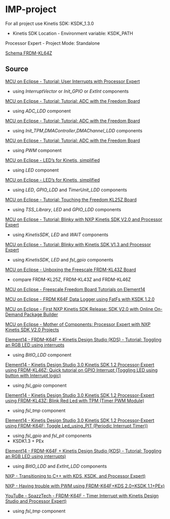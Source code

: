 # IMP-project

For all project use Kinetis SDK: KSDK_1.3.0
- Kinetis SDK Location - Environment variable: KSDK_PATH

Processor Expert - Project Mode: Standalone

[Schema FRDM-KL64Z](http://cache.freescale.com/files/microcontrollers/hardware_tools/schematics/FRDM-KL46Z_SCH.pdf)

## Source

[MCU on Eclipse - Tutorial: User Interrupts with Processor Expert](https://mcuoneclipse.com/2014/04/13/tutorial-user-interrupts-with-processor-expert/)
- using *InterruptVector* or *Init_GPIO* or *ExtInt* components

[MCU on Eclipse - Tutorial: Tutorial: ADC with the Freedom Board](https://mcuoneclipse.com/2013/02/10/tutorial-adc-with-the-freedom-board/)
- using *ADC_LDD* component

[MCU on Eclipse - Tutorial: Tutorial: ADC with the Freedom Board](https://mcuoneclipse.com/2014/06/07/tutorial-pwm-with-dma-on-armkinetis/)
- using *Init_TPM*,*DMAController*,*DMAChannel_LDD* components

[MCU on Eclipse - Tutorial: Tutorial: ADC with the Freedom Board](https://mcuoneclipse.com/2013/03/16/pwm-for-processor-expert-explained/)
- using *PWM* component

[MCU on Eclipse - LED’s for Kinetis, simplified](https://mcuoneclipse.com/2012/12/27/leds-for-kinetis-simplified/)
- using *LED* component

[MCU on Eclipse - LED’s for Kinetis, simplified](https://mcuoneclipse.com/2012/08/13/tutorial-timer-led-with-processor-expert-for-kinetis/)
- using *LED*, *GPIO_LDD* and *TimerUnit_LDD* components

[MCU on Eclipse - Tutorial: Touching the Freedom KL25Z Board](https://mcuoneclipse.com/2012/09/30/tutorial-touching-the-freedom-kl25z-board/)
- using *TSS_Library*, *LED* and *GPIO_LDD* components

[MCU on Eclipse - Tutorial: Blinky with NXP Kinetis SDK V2.0 and Processor Expert](https://mcuoneclipse.com/2016/05/20/tutorial-blinky-with-nxp-kinetis-sdk-v2-0-and-processor-expert/)
- using *KinetisSDK*, *LED* and *WAIT* components

[MCU on Eclipse - Tutorial: Blinky with Kinetis SDK V1.3 and Processor Expert](https://mcuoneclipse.com/2016/10/08/tutorial-blinky-with-kinetis-sdk-v1-3-and-processor-expert/)
- using *KinetisSDK*, *LED* and *fsl_gpio* components

[MCU on Eclipse - Unboxing the Freescale FRDM-KL43Z Board](https://mcuoneclipse.com/2015/07/27/unboxing-the-freescale-frdm-kl43z-board/)
- compare FRDM-KL25Z, FRDM-KL43Z and FRDM-KL46Z

[MCU on Eclipse - Freescale Freedom Board Tutorials on Element14](https://mcuoneclipse.com/2015/07/26/freescale-freedom-board-tutorials-on-element14/)

[MCU on Eclipse - FRDM K64F Data Logger using FatFs with KSDK 1.2.0](https://mcuoneclipse.com/2015/07/29/frdm-k64f-data-logger-using-fatfs-with-ksdk-1-2-0/)

[MCU on Eclipse - First NXP Kinetis SDK Release: SDK V2.0 with Online On-Demand Package Builder](https://mcuoneclipse.com/2016/01/29/first-nxp-kinetis-sdk-release-sdk-v2-0-with-on-demand-package-builder/)

[MCU on Eclipse - Mother of Components: Processor Expert with NXP Kinetis SDK V2.0 Projects](https://mcuoneclipse.com/2016/05/15/mother-of-components-processor-expert-with-nxp-kinetis-sdk-v2-0-projects/)


[Element14 - FRDM-K64F + Kinetis Design Studio (KDS) - Tutorial: Toggling an RGB LED using interrupts](https://www.element14.com/community/community/designcenter/kinetis_kl2_freedom_board/blog/2014/08/03/frdm-k64f-kinetis-design-studio-kds-tutorial-toggling-an-rgb-led-using-interrupts)
- using *BitIO_LDD* component

[Element14 - Kinetis Design Studio 3.0 Kinetis SDK 1.2 Processor-Expert using FRDM-KL46Z: Quick tutorial on GPIO Interrupt (Toggling LED using button with Interrupt logic)](https://www.element14.com/community/community/designcenter/kinetis_kl2_freedom_board/blog/2015/08/24/kinetis-design-studio-30-kinetis-sdk-12-processor-expert-using-frdm-kl46z-quick-tutorial-on-gpio-interrupt-toggling-led-using-button-with-interrupt-logic)
- using *fsl_gpio* component

[Element14 - Kinetis Design Studio 3.0 Kinetis SDK 1.2 Processor-Expert using FRDM-KL43Z: Blink Red Led with TPM (Timer PWM Module) ](https://www.element14.com/community/community/designcenter/kinetis_kl2_freedom_board/blog/2015/07/31/kinetis-design-studio-30-kinetis-sdk-12-processor-expert-using-frdm-kl43z-blink-red-led-with-tpm-timer-pwm-module)
- using *fsl_tmp* component

[Element14 - Kinetis Design Studio 3.0 Kinetis SDK 1.2 Processor-Expert using FRDM-K64F:  Toggle Led_using_PIT (Periodic Interrupt Timer)) ](https://www.element14.com/community/community/designcenter/kinetis_kl2_freedom_board/blog/2015/07/22/kinetis-design-studio-30-kinetis-sdk-12-processor-expert-using-frdm-k64f-toggle-ledusingpit-periodic-interrupt-timer)
- using *fsl_gpio* and *fsl_pit* components
- KSDK1.3 + PEx

[Element14 - FRDM-K64F + Kinetis Design Studio (KDS) - Tutorial: Toggling an RGB LED using interrupts) ](https://www.element14.com/community/community/designcenter/kinetis_kl2_freedom_board/blog/2014/08/03/frdm-k64f-kinetis-design-studio-kds-tutorial-toggling-an-rgb-led-using-interrupts)
- using *BitIO_LDD* and *ExtInt_LDD* components

[NXP - Transitioning to C++ with KDS, KSDK, and Processor Expert) ](https://community.nxp.com/docs/DOC-105449)

[NXP - Having trouble with PWM using FRDM-K64F+KDS 2.0+KSDK 1.1+PEx) ](https://community.nxp.com/thread/349864)

[YouTuBe - SpazzTech - FRDM-K64F - Timer Interrupt with Kinetis Design Studio and Processor Expert) ](https://www.youtube.com/watch?v=dvJF2X6PH60)
- using *fsl_tmp* component
